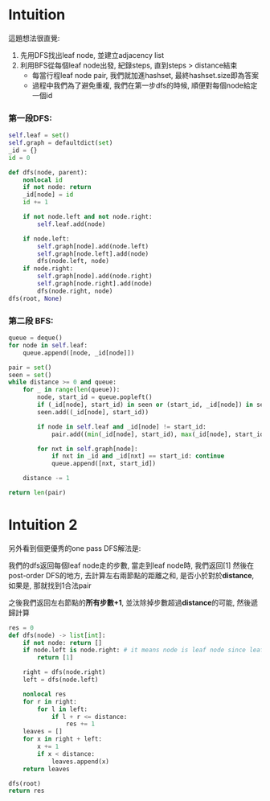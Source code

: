 # Intuition

這題想法很直覺:
1. 先用DFS找出leaf node, 並建立adjacency list
2. 利用BFS從每個leaf node出發, 紀錄steps, 直到steps > distance結束
   - 每當行程leaf node pair, 我們就加進hashset, 最終hashset.size即為答案
   - 過程中我們為了避免重複, 我們在第一步dfs的時候, 順便對每個node給定一個id

### 第一段DFS:

```py
self.leaf = set()
self.graph = defaultdict(set)
_id = {}
id = 0

def dfs(node, parent):
    nonlocal id
    if not node: return
    _id[node] = id
    id += 1

    if not node.left and not node.right:
        self.leaf.add(node)

    if node.left:
        self.graph[node].add(node.left)
        self.graph[node.left].add(node)
        dfs(node.left, node)
    if node.right:
        self.graph[node].add(node.right)
        self.graph[node.right].add(node)
        dfs(node.right, node)
dfs(root, None)
```

### 第二段 BFS:

```py
queue = deque()
for node in self.leaf:
    queue.append([node, _id[node]])

pair = set()
seen = set()
while distance >= 0 and queue:
    for _ in range(len(queue)):
        node, start_id = queue.popleft()
        if (_id[node], start_id) in seen or (start_id, _id[node]) in seen: continue
        seen.add((_id[node], start_id))

        if node in self.leaf and _id[node] != start_id:
            pair.add((min(_id[node], start_id), max(_id[node], start_id)))

        for nxt in self.graph[node]:
            if nxt in _id and _id[nxt] == start_id: continue
            queue.append([nxt, start_id])

    distance -= 1

return len(pair)
```

# Intuition 2

另外看到個更優秀的one pass DFS解法是:

我們的dfs返回每個leaf node走的步數, 當走到leaf node時, 我們返回[1]
然後在post-order DFS的地方, 去計算左右兩節點的距離之和, 是否小於對於**distance**, 如果是, 那就找到1合法pair

之後我們返回左右節點的**所有步數+1**, 並汰除掉步數超過**distance**的可能, 然後遞歸計算

```py
res = 0
def dfs(node) -> list[int]:
    if not node: return []
    if node.left is node.right: # it means node is leaf node since leaf.left == leaf.right == None
        return [1]

    right = dfs(node.right)
    left = dfs(node.left)

    nonlocal res
    for r in right:
        for l in left:
            if l + r <= distance:
                res += 1
    leaves = []
    for x in right + left:
        x += 1
        if x < distance:
            leaves.append(x)
    return leaves

dfs(root)
return res
```